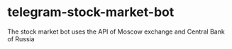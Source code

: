 # telegram-stock-market-bot
The stock market bot uses the API of Moscow exchange and Central Bank of Russia
